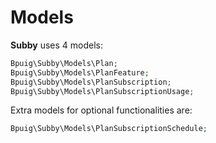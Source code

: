# Models<a name="models"></a>

**Subby** uses 4 models:

```php
Bpuig\Subby\Models\Plan;
Bpuig\Subby\Models\PlanFeature;
Bpuig\Subby\Models\PlanSubscription;
Bpuig\Subby\Models\PlanSubscriptionUsage;
```

Extra models for optional functionalities are:

```php
Bpuig\Subby\Models\PlanSubscriptionSchedule;
```
